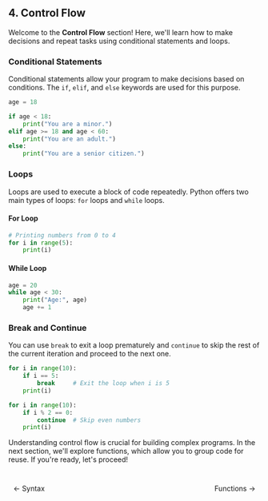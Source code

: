 ## 4. Control Flow

Welcome to the **Control Flow** section! Here, we'll learn how to make decisions and repeat tasks using conditional statements and loops.

### Conditional Statements

Conditional statements allow your program to make decisions based on conditions. The `if`, `elif`, and `else` keywords are used for this purpose.

```python
age = 18

if age < 18:
    print("You are a minor.")
elif age >= 18 and age < 60:
    print("You are an adult.")
else:
    print("You are a senior citizen.")
```

### Loops

Loops are used to execute a block of code repeatedly. Python offers two main types of loops: `for` loops and `while` loops.

#### For Loop

```python
# Printing numbers from 0 to 4
for i in range(5):
    print(i)
```

#### While Loop

```python
age = 20
while age < 30:
    print("Age:", age)
    age += 1
```

### Break and Continue

You can use `break` to exit a loop prematurely and `continue` to skip the rest of the current iteration and proceed to the next one.

```python
for i in range(10):
    if i == 5:
        break     # Exit the loop when i is 5
    print(i)
```

```python
for i in range(10):
    if i % 2 == 0:
        continue  # Skip even numbers
    print(i)
```

Understanding control flow is crucial for building complex programs. In the next section, we'll explore functions, which allow you to group code for reuse. If you're ready, let's proceed!

<br>

<div style="display: flex; justify-content: space-between; align-items: center;">
    <a href="https://bitquip.github.io/Python-guide/3_syntax_datatypes" style="margin: 10px; text-decoration: none;">← Syntax</a>
    <span style="margin: 10px;"></span>
    <a href="https://bitquip.github.io/Python-guide/5_functions" style="margin: 10px; text-decoration: none;">Functions →</a>
</div>
